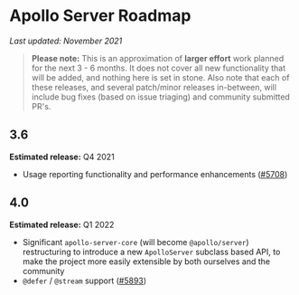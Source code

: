 # Apollo Server Roadmap

*Last updated: November 2021*

> **Please note:** This is an approximation of **larger effort** work planned for the next 3 - 6 months. It does not cover all new functionality that will be added, and nothing here is set in stone. Also note that each of these releases, and several patch/minor releases in-between, will include bug fixes (based on issue triaging) and community submitted PR's.

## 3.6

**Estimated release:** Q4 2021

* Usage reporting functionality and performance enhancements ([#5708](https://github.com/apollographql/apollo-server/issues/5708))

## 4.0

**Estimated release:** Q1 2022

- Significant `apollo-server-core` (will become `@apollo/server`) restructuring to introduce a new `ApolloServer` subclass based API, to make the project more easily extensible by both ourselves and the community
- `@defer` / `@stream` support ([#5893](https://github.com/apollographql/apollo-server/issues/5893))
